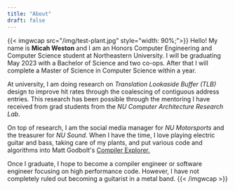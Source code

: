 ```yaml
---
title: "About"
draft: false
---
```


{{< imgwcap src="/img/test-plant.jpg" style="width: 90%;">}}
Hello! My name is **Micah Weston** and I am an Honors Computer Engineering and Computer Science student at Northeastern University. I will be graduating May 2023 with a Bachelor of Science and two co-ops. After that I will complete a Master of Science in Computer Science within a year.

At university, I am doing research on _Translation Lookaside Buffer (TLB)_ design to improve hit rates through the coalescing of contiguous address entries. This research has been possible through the mentoring I have received from grad students from the _NU Computer Architecture Research Lab_. 

On top of research, I am the social media manager for _NU Motorsports_ and the treasurer for _NU Sound_. When I have the time, I love playing electric guitar and bass, taking care of my plants, and put various code and algorithms into Matt Godbolt\'s [Compiler Explorer.](https://godbolt.org/ "Compiler Explorer")

Once I graduate, I hope to become a compiler engineer or software engineer focusing on high performance code. However, I have not completely ruled out becoming a guitarist in a metal band.
{{< /imgwcap >}}
